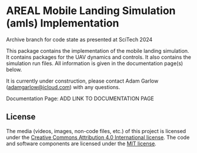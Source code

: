 # AREAL Mobile Landing Simulation (amls) Implementation

Archive branch for code state as presented at SciTech 2024

This package contains the implementation of the mobile landing simulation. It contains packages for the UAV dynamics and controls. It also contains the simulation run files. All information is given in the documentation page(s) below.

It is currently under construction, please contact Adam Garlow (adamgarlow@icloud.com) with any questions.

Documentation Page: ADD LINK TO DOCUMENTATION PAGE

## License

The media (videos, images, non-code files, etc.) of this project is licensed under the [Creative Commons Attribution 4.0 International license](LICENSE.CC.md). The code and software components are licensed under the [MIT license](LICENSE.md).
